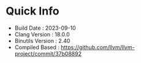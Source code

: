 # Quick Info
* Build Date : 2023-09-10
* Clang Version : 18.0.0
* Binutils Version : 2.40
* Compiled Based : https://github.com/llvm/llvm-project/commit/37b08892
